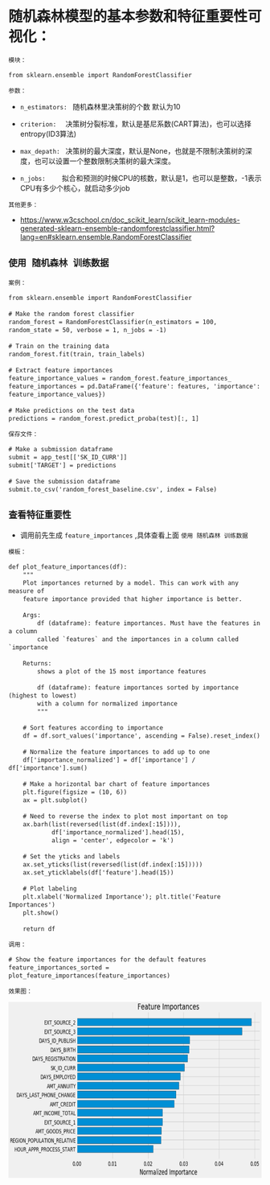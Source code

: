 # 随机森林模型的基本参数和特征重要性可视化：


`模块：`

    from sklearn.ensemble import RandomForestClassifier

`参数：`

* `n_estimators: `  随机森林里决策树的个数 默认为10

* `criterion:  `    决策树分裂标准，默认是基尼系数(CART算法)，也可以选择entropy(ID3算法)

* `max_depath: `    决策树的最大深度，默认是None，也就是不限制决策树的深度，也可以设置一个整数限制决策树的最大深度。

* `n_jobs:    `     拟合和预测的时候CPU的核数，默认是1，也可以是整数，-1表示CPU有多少个核心，就启动多少job

`其他更多：`

* https://www.w3cschool.cn/doc_scikit_learn/scikit_learn-modules-generated-sklearn-ensemble-randomforestclassifier.html?lang=en#sklearn.ensemble.RandomForestClassifier




## `使用 随机森林 训练数据`

`案例：`

    from sklearn.ensemble import RandomForestClassifier

    # Make the random forest classifier
    random_forest = RandomForestClassifier(n_estimators = 100, random_state = 50, verbose = 1, n_jobs = -1)

    # Train on the training data
    random_forest.fit(train, train_labels)

    # Extract feature importances
    feature_importance_values = random_forest.feature_importances_
    feature_importances = pd.DataFrame({'feature': features, 'importance': feature_importance_values})

    # Make predictions on the test data
    predictions = random_forest.predict_proba(test)[:, 1]

`保存文件：`


    # Make a submission dataframe
    submit = app_test[['SK_ID_CURR']]
    submit['TARGET'] = predictions

    # Save the submission dataframe
    submit.to_csv('random_forest_baseline.csv', index = False)



## `查看特征重要性`

* 调用前先生成 `feature_importances` ,具体查看上面 `使用 随机森林 训练数据`


`模板：`

    def plot_feature_importances(df):
        """
        Plot importances returned by a model. This can work with any measure of
        feature importance provided that higher importance is better. 
        
        Args:
            df (dataframe): feature importances. Must have the features in a column
            called `features` and the importances in a column called `importance
            
        Returns:
            shows a plot of the 15 most importance features
            
            df (dataframe): feature importances sorted by importance (highest to lowest) 
            with a column for normalized importance
            """
        
        # Sort features according to importance
        df = df.sort_values('importance', ascending = False).reset_index()
        
        # Normalize the feature importances to add up to one
        df['importance_normalized'] = df['importance'] / df['importance'].sum()

        # Make a horizontal bar chart of feature importances
        plt.figure(figsize = (10, 6))
        ax = plt.subplot()
        
        # Need to reverse the index to plot most important on top
        ax.barh(list(reversed(list(df.index[:15]))), 
                df['importance_normalized'].head(15), 
                align = 'center', edgecolor = 'k')
        
        # Set the yticks and labels
        ax.set_yticks(list(reversed(list(df.index[:15]))))
        ax.set_yticklabels(df['feature'].head(15))
        
        # Plot labeling
        plt.xlabel('Normalized Importance'); plt.title('Feature Importances')
        plt.show()
        
        return df

`调用：`

    # Show the feature importances for the default features
    feature_importances_sorted = plot_feature_importances(feature_importances)

`效果图：`

<div align=center><img width="550" height="350" src="./static/8.jpg"/></div>







